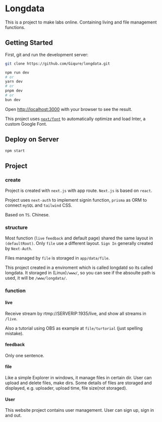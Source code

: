 # Longdata

This is a project to make labs online. Containing living and file management functions.

## Getting Started

First, git and run the development server:

```bash
git clone https://github.com/Giqure/longdata.git
```

```bash
npm run dev
# or
yarn dev
# or
pnpm dev
# or
bun dev
```

Open [http://localhost:3000](http://localhost:3000) with your browser to see the result.

This project uses [`next/font`](https://nextjs.org/docs/basic-features/font-optimization) to automatically optimize and load Inter, a custom Google Font.

## Deploy on Server

```bash
npm start
```

## Project

### create

Project is created with `next.js` with app route.
`Next.js` is based on `react`.

Project uses `next-auth` to implement signin function, `prisma` as ORM to connect `mySQL` and `tailwind` CSS.

Based on `TS`. Chinese.

### structure

Most function (`live` `feedback` and default page) shared the same layout in `(defaultRoot)`. Only `file` use a different layout. `Sign In` generally created by `Next-Auth`.

Files managed by `file` is storaged in `app/data/file`.

This project created in a enviroment which is called longdatd so its called longdata. It storaged in (Linux)`/www/`, so you can see if the absoulte path is used, it will be `/www/longdata/`.

### function

#### live

Receive stream by rtmp://SERVERIP:1935/live, and show all streams in `/live`.

Also a tutorial using OBS as example at `file/turtorial` (just spelling mistake).

#### feedback

Only one sentence.

#### file

Like a simple Explorer in windows, it manage files in certain dir. User can upload and delete files, make dirs.
Some details of files are storaged and displayed, e.g. uploader, upload time, file size(not storaged).

#### User

This website project contains user management. User can sign up, sign in and out.
